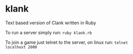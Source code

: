 # klank
Text based version of Clank written in Ruby

To run a server simply run:
<code>ruby klank.rb</code>

To join a game just telnet to the server, on linux run:
<code>telnet localhost 2000</code>

